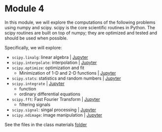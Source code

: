 # Module 4

In this module, we will explore the computations of the following problems using numpy and scipy.
scipy is the core scientific routines in Python.
The scipy routines are built on top of numpy; they are optimized and tested and should be used when possible.

Specifically, we will explore:

- `scipy.linalg`: linear algebra | [Jupyter](linalg.ipynb)
- `scipy.interpolate`: interpolation | [Jupyter](interpolate.ipynb)
- `scipy.optimize`: optimization and fit
    - Minimization of 1-D and 2-D functions | [Jupyter](optim.ipynb)
- `scipy.stats`: statistics and random numbers | [Jupyter](stats.ipynb)
- `scipy.integrate` | [Jupyter](integrate.ipynb)
    - function 
    - ordinary differential equations
- `scipy.fft`: Fast Fourier Transform | [Jupyter](fft.ipynb)
    - filtering signals
- `scipy.signal`: singal processing | [Jupyter](signal.ipynb)
- `scipy.ndimage`: image manipulation | [Jupyter](image.ipynb)

See the files in the class materials [folder](../../../../tree/master/src/04)
